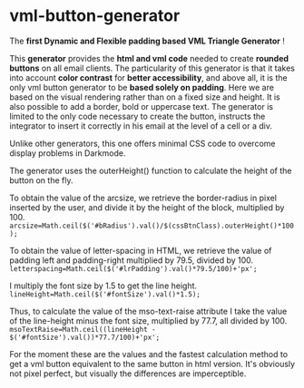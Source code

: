 # vml-button-generator
The **first Dynamic and Flexible padding based VML Triangle Generator** !


This **generator** provides the **html and vml code** needed to create **rounded buttons** on all email clients. The particularity of this generator is that it takes into account **color contrast** for **better accessibility**, and above all, it is the only vml button generator to be **based solely on padding**. Here we are based on the visual rendering rather than on a fixed size and height. It is also possible to add a border, bold or uppercase text. The generator is limited to the only code necessary to create the button, instructs the integrator to insert it correctly in his email at the level of a cell or a div.

Unlike other generators, this one offers minimal CSS code to overcome display problems in Darkmode.

The generator uses the outerHeight() function to calculate the height of the button on the fly. 

To obtain the value of the arcsize, we retrieve the border-radius in pixel inserted by the user, and divide it by the height of the block, multiplied by 100. 
```arcsize=Math.ceil($('#bRadius').val()/$(cssBtnClass).outerHeight()*100);```

To obtain the value of letter-spacing in HTML, we retrieve the value of padding left and padding-right multiplied by 79.5, divided by 100. ```letterspacing=Math.ceil($('#lrPadding').val()*79.5/100)+'px';```
 
I multiply the font size by 1.5 to get the line height. 
```lineHeight=Math.ceil($('#fontSize').val()*1.5);```

Thus, to calculate the value of the mso-text-raise attribute I take the value of the line-height minus the font size, multiplied by 77.7, all divided by 100.
```msoTextRaise=Math.ceil((lineHeight - $('#fontSize').val())*77.7/100)+'px';```

For the moment these are the values and the fastest calculation method to get a vml button equivalent to the same button in html version. It's obviously not pixel perfect, but visually the differences are imperceptible.
